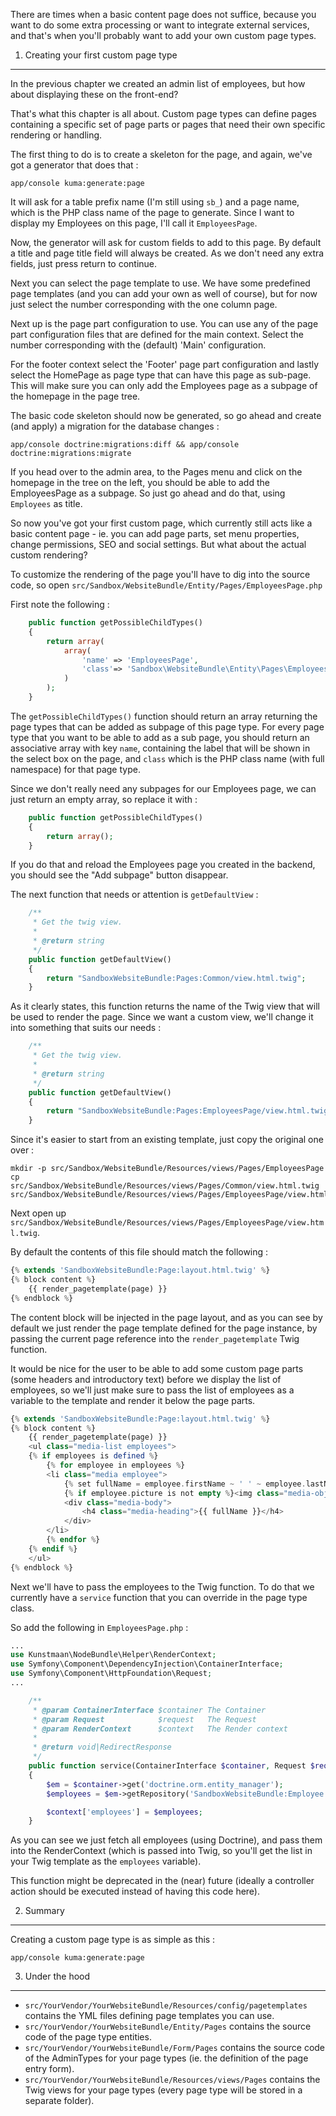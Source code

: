 There are times when a basic content page does not suffice, because you want to do some extra processing or
want to integrate external services, and that's when you'll probably want to add your own custom page types.


1) Creating your first custom page type
---------------------------------------

In the previous chapter we created an admin list of employees, but how about displaying these on the front-end?

That's what this chapter is all about. Custom page types can define pages containing a specific set of page parts or
pages that need their own specific rendering or handling.

The first thing to do is to create a skeleton for the page, and again, we've got a generator that does that :

```
app/console kuma:generate:page
```

It will ask for a table prefix name (I'm still using `sb_`) and a page name, which is the PHP class name of the
page to generate. Since I want to display my Employees on this page, I'll call it `EmployeesPage`.

Now, the generator will ask for custom fields to add to this page. By default a title and page title field will always
be created. As we don't need any extra fields, just press return to continue.

Next you can select the page template to use. We have some predefined page templates (and you can add your
own as well of course), but for now just select the number corresponding with the one column page.

Next up is the page part configuration to use. You can use any of the page part configuration files that are defined
for the main context. Select the number corresponding with the (default) 'Main' configuration.

For the footer context select the 'Footer' page part configuration and lastly select the HomePage as page type that
can have this page as sub-page. This will make sure you can only add the Employees page as a subpage of the homepage
in the page tree.

The basic code skeleton should now be generated, so go ahead and create (and apply) a migration for the database
changes :

```
app/console doctrine:migrations:diff && app/console doctrine:migrations:migrate
```

If you head over to the admin area, to the Pages menu and click on the homepage in the tree on the left, you should be
able to add the EmployeesPage as a subpage. So just go ahead and do that, using `Employees` as title.

So now you've got your first custom page, which currently still acts like a basic content page - ie. you can add
page parts, set menu properties, change permissions, SEO and social settings. But what about the actual custom rendering?

To customize the rendering of the page you'll have to dig into the source code, so open `src/Sandbox/WebsiteBundle/Entity/Pages/EmployeesPage.php`

First note the following :

```php
    public function getPossibleChildTypes()
    {
        return array(
            array(
                'name' => 'EmployeesPage',
                'class'=> 'Sandbox\WebsiteBundle\Entity\Pages\EmployeesPage'
            )
        );
    }
```

The ```getPossibleChildTypes()``` function should return an array returning the page types that can be added as subpage
of this page type. For every page type that you want to be able to add as a sub page, you should return an associative
array  with key `name`, containing the label that will be shown in the select box on the page, and `class` which is the
PHP class name (with full namespace) for that page type.

Since we don't really need any subpages for our Employees page, we can just return an empty array, so replace it with :

```php
    public function getPossibleChildTypes()
    {
        return array();
    }
```

If you do that and reload the Employees page you created in the backend, you should see the "Add subpage" button disappear.

The next function that needs or attention is `getDefaultView` :

```php
    /**
     * Get the twig view.
     *
     * @return string
     */
    public function getDefaultView()
    {
        return "SandboxWebsiteBundle:Pages:Common/view.html.twig";
    }
```

As it clearly states, this function returns the name of the Twig view that will be used to render the page. Since
we want a custom view, we'll change it into something that suits our needs :

```php
    /**
     * Get the twig view.
     *
     * @return string
     */
    public function getDefaultView()
    {
        return "SandboxWebsiteBundle:Pages:EmployeesPage/view.html.twig";
    }
```

Since it's easier to start from an existing template, just copy the original one over :

```
mkdir -p src/Sandbox/WebsiteBundle/Resources/views/Pages/EmployeesPage
cp src/Sandbox/WebsiteBundle/Resources/views/Pages/Common/view.html.twig src/Sandbox/WebsiteBundle/Resources/views/Pages/EmployeesPage/view.html.twig
```

Next open up `src/Sandbox/WebsiteBundle/Resources/views/Pages/EmployeesPage/view.html.twig`.

By default the contents of this file should match the following :

```php
{% extends 'SandboxWebsiteBundle:Page:layout.html.twig' %}
{% block content %}
    {{ render_pagetemplate(page) }}
{% endblock %}
```

The content block will be injected in the page layout, and as you can see by default we just render the page template
defined for the page instance, by passing the current page reference into the `render_pagetemplate` Twig function.

It would be nice for the user to be able to add some custom page parts (some headers and introductory text) before we
display the list of employees, so we'll just make sure to pass the list of employees as a variable to the template and
render it below the page parts.

```php
{% extends 'SandboxWebsiteBundle:Page:layout.html.twig' %}
{% block content %}
    {{ render_pagetemplate(page) }}
    <ul class="media-list employees">
    {% if employees is defined %}
        {% for employee in employees %}
        <li class="media employee">
            {% set fullName = employee.firstName ~ ' ' ~ employee.lastName %}
            {% if employee.picture is not empty %}<img class="media-object" src="{{ asset(employee.picture.url | imagine_filter('employee_thumbnail')) }}" alt="{{ fullName }}" />{% endif %}
            <div class="media-body">
                <h4 class="media-heading">{{ fullName }}</h4>
            </div>
        </li>
        {% endfor %}
    {% endif %}
    </ul>
{% endblock %}
```

Next we'll have to pass the employees to the Twig function. To do that we currently have a `service` function that
you can override in the page type class.

So add the following in `EmployeesPage.php` :

```php
...
use Kunstmaan\NodeBundle\Helper\RenderContext;
use Symfony\Component\DependencyInjection\ContainerInterface;
use Symfony\Component\HttpFoundation\Request;
...

    /**
     * @param ContainerInterface $container The Container
     * @param Request            $request   The Request
     * @param RenderContext      $context   The Render context
     *
     * @return void|RedirectResponse
     */
    public function service(ContainerInterface $container, Request $request, RenderContext $context)
    {
        $em = $container->get('doctrine.orm.entity_manager');
        $employees = $em->getRepository('SandboxWebsiteBundle:Employee')->findAll();

        $context['employees'] = $employees;
    }
```

As you can see we just fetch all employees (using Doctrine), and pass them into the RenderContext (which is passed
into Twig, so you'll get the list in your Twig template as the `employees` variable).

This function might be deprecated in the (near) future (ideally a controller action should be executed instead of having
this code here).


2) Summary
----------

Creating a custom page type is as simple as this :

    app/console kuma:generate:page


3) Under the hood
-----------------

- `src/YourVendor/YourWebsiteBundle/Resources/config/pagetemplates` contains the YML files defining page templates you can use.
- `src/YourVendor/YourWebsiteBundle/Entity/Pages` contains the source code of the page type entities.
- `src/YourVendor/YourWebsiteBundle/Form/Pages` contains the source code of the AdminTypes for your page types (ie. the definition of the page entry form).
- `src/YourVendor/YourWebsiteBundle/Resources/views/Pages` contains the Twig views for your page types (every page type will be stored in a separate folder).
